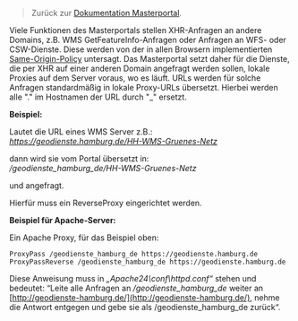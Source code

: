>Zurück zur [Dokumentation Masterportal](doc.md).

Viele Funktionen des Masterportals stellen XHR-Anfragen an andere Domains, z.B. WMS GetFeatureInfo-Anfragen oder Anfragen an WFS- oder CSW-Dienste. Diese werden von der in allen Browsern implementierten [Same-Origin-Policy](https://de.wikipedia.org/wiki/Same-Origin-Policy) untersagt. Das Masterportal setzt daher für die Dienste, die per XHR auf einer anderen Domain angefragt werden sollen, lokale Proxies auf dem Server voraus, wo es läuft. URLs werden für solche Anfragen standardmäßig in lokale Proxy-URLs übersetzt. Hierbei werden alle "." im Hostnamen der URL durch "_" ersetzt.

**Beispiel:**

Lautet die URL eines WMS Server z.B.:   
*https://geodienste.hamburg.de/HH-WMS-Gruenes-Netz*

dann wird sie vom Portal übersetzt in:  
*/geodienste_hamburg_de/HH-WMS-Gruenes-Netz*

und angefragt. 

Hierfür muss ein ReverseProxy eingerichtet werden.

**Beispiel für Apache-Server:**

Ein Apache Proxy, für das Beispiel oben:  

`ProxyPass /geodienste_hamburg_de https://geodienste.hamburg.de`  
`ProxyPassReverse /geodienste_hamburg_de https://geodienste.hamburg.de`

Diese Anweisung muss in *„Apache24\conf\httpd.conf“*  stehen und bedeutet: “Leite alle Anfragen an */geodienste_hamburg_de* weiter an  [http://geodienste-hamburg.de/](http://geodienste-hamburg.de/), nehme die Antwort entgegen und gebe sie als /geodienste_hamburg_de zurück“.